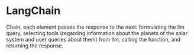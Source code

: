 # LangChain
Chain, each element passes the response to the next: formulating the llm query, selecting tools (regarding information about the planets of the solar system and user queries about them) from llm, calling the function, and returning the response.
